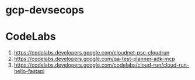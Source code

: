 # gcp-devsecops

# CodeLabs
1. https://codelabs.developers.google.com/cloudnet-psc-cloudrun
2. https://codelabs.developers.google.com/qa-test-planner-adk-mcp
3. https://codelabs.developers.google.com/codelabs/cloud-run/cloud-run-hello-fastapi
